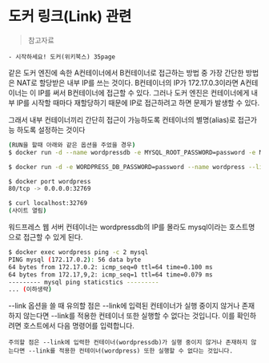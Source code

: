 # 도커 링크(Link) 관련

> 참고자료

    - 시작하세요! 도커(위키북스) 35page

같은 도커 엔진에 속한 A컨테이너에서 B컨테이너로 접근하는 방법 중 가장 간단한 방법은 NAT로 할당받은 내부 IP를 쓰는 것이다. B컨테이너의 IP가 172.17.0.3이라면 A컨테이너는 이 IP를 써서 B컨테이너에 접근할 수 있다. 그러나 도커 엔진은 컨테이너에게 내부 IP를 시작할 때마다 재할당하기 때문에 IP로 접근하려고 하면 문제가 발생할 수 있다.

그래서 내부 컨테이너끼리 간단히 접근이 가능하도록 컨테이너의 별명(alias)로 접근가능 하도록 설정하는 것이다

```bash
(RUN을 할때 아래와 같은 옵션을 주었을 경우)
$ docker run -d --name wordpressdb -e MYSQL_ROOT_PASSWORD=password -e MYSQL_DATABASE=wordpress mysql:5.7

$ docker run -d -e WORDPRESS_DB_PASSWORD=password --name wordpress --link wordpressdb:mysql -p 80 wordpress

$ docker port wordpress
80/tcp -> 0.0.0.0:32769

$ curl localhost:32769
(사이트 열림)
```

워드프레스 웹 서버 컨테이너는 wordpressdb의 IP를 몰라도 mysql이라는 호스트명으로 접근할 수 있게 된다.

```bash
$ docker exec wordpress ping -c 2 mysql
PING mysql (172.17.0.2): 56 data byte
64 bytes from 172.17.0.2: icmp_seq=0 ttl=64 time=0.100 ms
64 bytes from 172.17,9,2: icmp_seq=1 ttl=64 time=0.079 ms
--------- mysql ping staticstics ---------
... (이하생략)
```

--link 옵션을 쓸 때 유의할 점은 --link에 입력된 컨테이너가 실행 중이지 않거나 존재하지 않는다면 --link를 적용한 컨테이너 또한 실행할 수 없다는 것입니다. 이를 확인하려면 호스트에서 다음 명령어를 입력합니다.

`주의할 점은 --link에 입력한 컨테이너(wordpressdb)가 실행 중이지 않거나 존재하지 않는다면 --link를 적용한 컨테이너(wordpress) 또한 실행할 수 없다는 것입니다.`